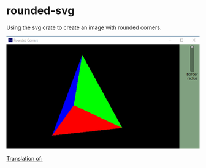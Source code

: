 # rounded-svg
Using the svg crate to create an image with rounded corners.

![alt_test](assets/rounded-svg.gif)

[Translation of:](http://seriss.com/people/erco/fltk/#RoundedCorners)
